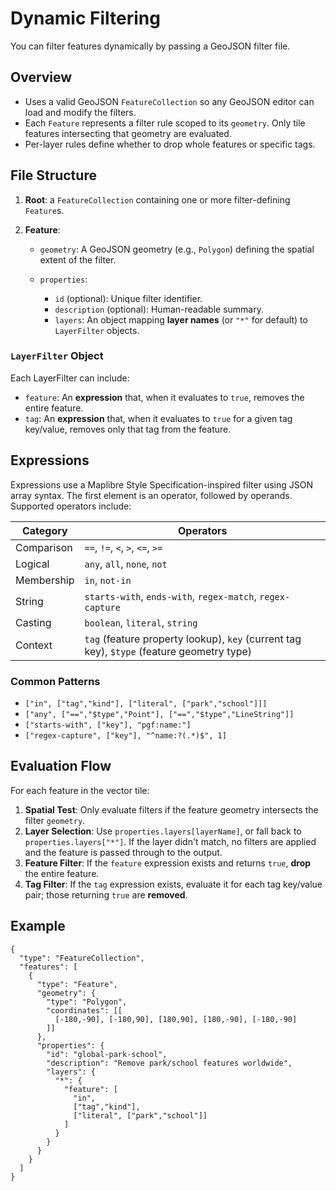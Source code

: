 # Dynamic Filtering

You can filter features dynamically by passing a GeoJSON filter file.

## Overview

* Uses a valid GeoJSON `FeatureCollection` so any GeoJSON editor can load and modify the filters.
* Each `Feature` represents a filter rule scoped to its `geometry`. Only tile features intersecting that geometry are evaluated.
* Per-layer rules define whether to drop whole features or specific tags.

## File Structure

1. **Root**: a `FeatureCollection` containing one or more filter-defining `Feature`s.
2. **Feature**:

   * `geometry`: A GeoJSON geometry (e.g., `Polygon`) defining the spatial extent of the filter.
   * `properties`:

     * `id` (optional): Unique filter identifier.
     * `description` (optional): Human-readable summary.
     * `layers`: An object mapping **layer names** (or `"*"` for default) to `LayerFilter` objects.

### `LayerFilter` Object

Each LayerFilter can include:

* `feature`: An **expression** that, when it evaluates to `true`, removes the entire feature.
* `tag`: An **expression** that, when it evaluates to `true` for a given tag key/value, removes only that tag from the feature.

## Expressions

Expressions use a Maplibre Style Specification-inspired filter using JSON array syntax. The first element is an operator, followed by operands. Supported operators include:

| Category   | Operators                                                                                 |
| ---------- | ----------------------------------------------------------------------------------------- |
| Comparison | `==`, `!=`, `<`, `>`, `<=`, `>=`                                                          |
| Logical    | `any`, `all`, `none`, `not`                                                               |
| Membership | `in`, `not-in`                                                                            |
| String     | `starts-with`, `ends-with`, `regex-match`, `regex-capture`                                |
| Casting    | `boolean`, `literal`, `string`                                                            |
| Context    | `tag` (feature property lookup), `key` (current tag key), `$type` (feature geometry type) |

### Common Patterns

* `["in", ["tag","kind"], ["literal", ["park","school"]]]`
* `["any", ["==","$type","Point"], ["==","$type","LineString"]]`
* `["starts-with", ["key"], "pgf:name:"]`
* `["regex-capture", ["key"], "^name:?(.*)$", 1]`

## Evaluation Flow

For each feature in the vector tile:

1. **Spatial Test**: Only evaluate filters if the feature geometry intersects the filter `geometry`.
2. **Layer Selection**: Use `properties.layers[layerName]`, or fall back to `properties.layers["*"]`. If the layer didn't match, no filters are applied and the feature is passed through to the output.
3. **Feature Filter**: If the `feature` expression exists and returns `true`, **drop** the entire feature.
4. **Tag Filter**: If the `tag` expression exists, evaluate it for each tag key/value pair; those returning `true` are **removed**.

## Example

```jsonc
{
  "type": "FeatureCollection",
  "features": [
    {
      "type": "Feature",
      "geometry": {
        "type": "Polygon",
        "coordinates": [[
          [-180,-90], [-180,90], [180,90], [180,-90], [-180,-90]
        ]]
      },
      "properties": {
        "id": "global-park-school",
        "description": "Remove park/school features worldwide",
        "layers": {
          "*": {
            "feature": [
              "in",
              ["tag","kind"],
              ["literal", ["park","school"]]
            ]
          }
        }
      }
    }
  ]
}
```
